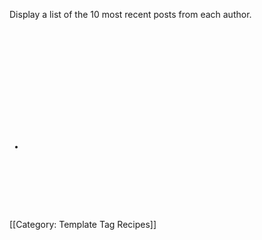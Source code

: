 Display a list of the 10 most recent posts from each author.

<pre>
<mt:Authors>
    <h1><mt:AuthorName></h1>
    <mt:SetVarBlock name="author"><mt:AuthorName></mt:SetVarBlock>
    <ul>
        <mt:Entries author="$author" lastn="10">
        <li><a href="mt:Permalink"><mt:EntryTitle></a></li>
        </mt:Entries>
    </ul>
</mt:Authors>
</pre>
[[Category: Template Tag Recipes]]
